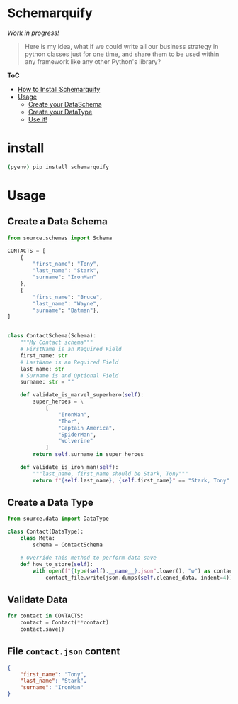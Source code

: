 Schemarquify
===

_Work in progress!_

> Here is my idea, what if we could write all our business strategy in python classes just for one time, and share them to be used within any framework like any other Python's library?
 


**ToC**
+ [How to Install Schemarquify](#install)
+ [Usage](#usage)
    - [Create your DataSchema](#create-a-data-schema)
    - [Create your DataType](#create-a-data-type)
    - [Use it!](#validate-data)
    
# install 
```bash
(pyenv) pip install schemarquify
```

# Usage

## Create a Data Schema

```python
from source.schemas import Schema

CONTACTS = [
    {
        "first_name": "Tony",
        "last_name": "Stark",
        "surname": "IronMan"
    },
    {
        "first_name": "Bruce",
        "last_name": "Wayne",
        "surname": "Batman"},
]


class ContactSchema(Schema):
    """My Contact schema"""
    # FirstName is an Required Field
    first_name: str
    # LastName is an Required Field
    last_name: str
    # Surname is and Optional Field
    surname: str = ""

    def validate_is_marvel_superhero(self):
        super_heroes = \
            [
                "IronMan",
                "Thor",
                "Captain America",
                "SpiderMan",
                "Wolverine"
            ]
        return self.surname in super_heroes

    def validate_is_iron_man(self):
        """last_name, first_name should be Stark, Tony"""
        return f"{self.last_name}, {self.first_name}" == "Stark, Tony"
```

## Create a Data Type

```python
from source.data import DataType

class Contact(DataType):
    class Meta:
        schema = ContactSchema

    # Override this method to perform data save
    def how_to_store(self):
        with open(f"{type(self).__name__}.json".lower(), "w") as contact_file:
            contact_file.write(json.dumps(self.cleaned_data, indent=4))

```

## Validate Data
```python
for contact in CONTACTS:
    contact = Contact(**contact)
    contact.save()
```

## File `contact.json` content

```json
{
    "first_name": "Tony",
    "last_name": "Stark",
    "surname": "IronMan"
}
```